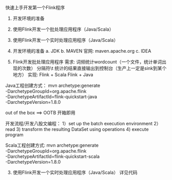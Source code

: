 快速上手开发第一个Flink程序



1. 开发环境的准备
2. 使用Flink开发一个批处理应用程序（Java/Scala）
3. 使用Flink开发一个实时处理应用程序（Java/Scala）




1. 开发环境的准备
  a. JDK
  b. MAVEN  官网: maven.apache.org
  c. IDEA


2. Flink开发批处理应用程序
  需求: 词频统计wordcount（一个文件，统计单词出现的次数）
        分隔符\t
        统计的结果直接输出到控制台（生产上一定是sink到某个地方）
        实现: Flink + Scala
              Flink + Java 


Java工程创建方式：
mvn archetype:generate                               \
      -DarchetypeGroupId=org.apache.flink              \
      -DarchetypeArtifactId=flink-quickstart-java      \
      -DarchetypeVersion=1.8.0


 out of the box ==> OOTB  开箱即用           


开发流程/开发八股文编程：
	1）set up the batch execution environment
	2）read
	3) transform the resulting DataSet<String> using operations
 	4) execute program




Scala工程创建方式:
mvn archetype:generate                               \
      -DarchetypeGroupId=org.apache.flink              \
      -DarchetypeArtifactId=flink-quickstart-scala     \
      -DarchetypeVersion=1.8.0




3. 使用Flink开发一个实时处理应用程序（Java/Scala）
  详见代码



